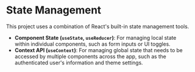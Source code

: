 # State Management

This project uses a combination of React's built-in state management tools.

- **Component State (`useState`, `useReducer`)**: For managing local state within individual components, such as form inputs or UI toggles.
- **Context API (`useContext`)**: For managing global state that needs to be accessed by multiple components across the app, such as the authenticated user's information and theme settings.